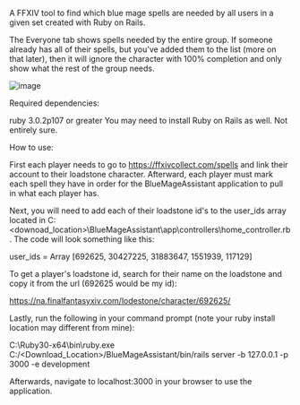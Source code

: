 A FFXIV tool to find which blue mage spells are needed by all users in a given set created with Ruby on Rails.

The Everyone tab shows spells needed by the entire group. If someone already has all of their spells, but you've added them to the list (more on that later), then it will ignore the character with 100% completion and only show what the rest of the group needs.

![image](https://user-images.githubusercontent.com/10588570/234122013-48bced89-494f-4bbf-98e1-20831470ea68.png)

Required dependencies:

ruby 3.0.2p107 or greater
You may need to install Ruby on Rails as well. Not entirely sure.

How to use:

First each player needs to go to https://ffxivcollect.com/spells and link their account to their loadstone character. Afterward, each player must mark each spell they have in order for the BlueMageAssistant application to pull in what each player has.

Next, you will need to add each of their loadstone id's to the user_ids array located in C:\<downoad_location>\BlueMageAssistant\app\controllers\home_controller.rb. The code will look something like this:

user_ids = Array [692625, 30427225, 31883647, 1551939, 117129]

To get a player's loadstone id, search for their name on the loadstone and copy it from the url (692625 would be my id):

https://na.finalfantasyxiv.com/lodestone/character/692625/

Lastly, run the following in your command prompt (note your ruby install location may different from mine):

C:\Ruby30-x64\bin\ruby.exe C:/<Download_Location>/BlueMageAssistant/bin/rails server -b 127.0.0.1 -p 3000 -e development

Afterwards, navigate to localhost:3000 in your browser to use the application.
